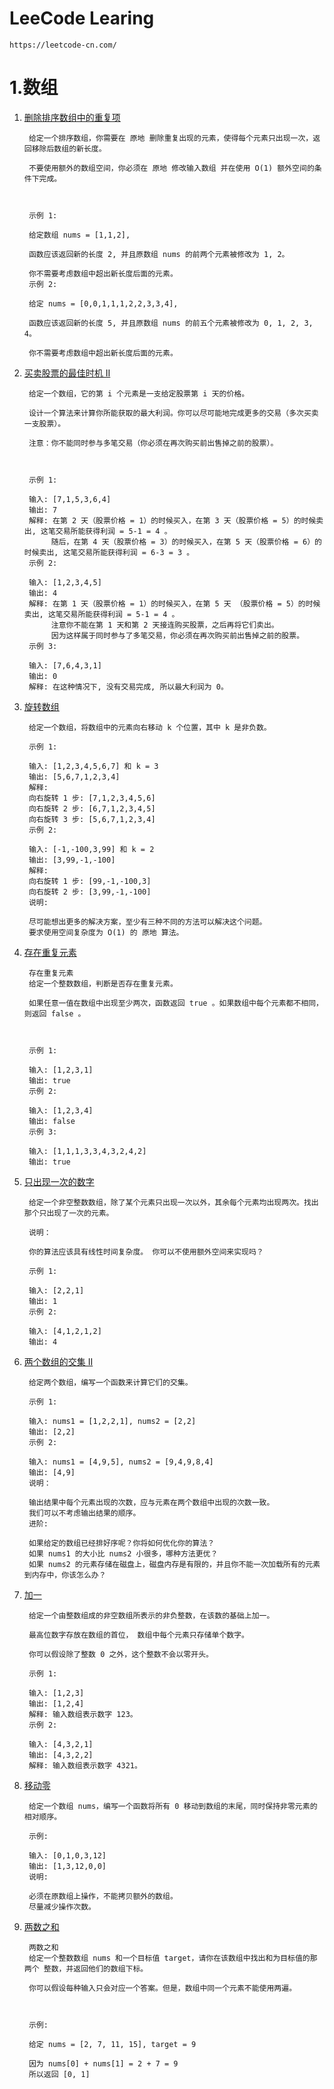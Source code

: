 # LeeCode Learing

	https://leetcode-cn.com/
	
# 1.数组

1. [删除排序数组中的重复项](/src/com/company/array/RemoveDuplicates.java)

		给定一个排序数组，你需要在 原地 删除重复出现的元素，使得每个元素只出现一次，返回移除后数组的新长度。
	
		不要使用额外的数组空间，你必须在 原地 修改输入数组 并在使用 O(1) 额外空间的条件下完成。
		
		 
		
		示例 1:
		
		给定数组 nums = [1,1,2], 
		
		函数应该返回新的长度 2, 并且原数组 nums 的前两个元素被修改为 1, 2。 
		
		你不需要考虑数组中超出新长度后面的元素。
		示例 2:
		
		给定 nums = [0,0,1,1,1,2,2,3,3,4],
		
		函数应该返回新的长度 5, 并且原数组 nums 的前五个元素被修改为 0, 1, 2, 3, 4。
		
		你不需要考虑数组中超出新长度后面的元素。	



2. [买卖股票的最佳时机 II](/src/com/company/array/MaxProfit.java)

		给定一个数组，它的第 i 个元素是一支给定股票第 i 天的价格。
		
		设计一个算法来计算你所能获取的最大利润。你可以尽可能地完成更多的交易（多次买卖一支股票）。
		
		注意：你不能同时参与多笔交易（你必须在再次购买前出售掉之前的股票）。
		
		 
		
		示例 1:
		
		输入: [7,1,5,3,6,4]
		输出: 7
		解释: 在第 2 天（股票价格 = 1）的时候买入，在第 3 天（股票价格 = 5）的时候卖出, 这笔交易所能获得利润 = 5-1 = 4 。
		     随后，在第 4 天（股票价格 = 3）的时候买入，在第 5 天（股票价格 = 6）的时候卖出, 这笔交易所能获得利润 = 6-3 = 3 。
		示例 2:
		
		输入: [1,2,3,4,5]
		输出: 4
		解释: 在第 1 天（股票价格 = 1）的时候买入，在第 5 天 （股票价格 = 5）的时候卖出, 这笔交易所能获得利润 = 5-1 = 4 。
		     注意你不能在第 1 天和第 2 天接连购买股票，之后再将它们卖出。
		     因为这样属于同时参与了多笔交易，你必须在再次购买前出售掉之前的股票。
		示例 3:
		
		输入: [7,6,4,3,1]
		输出: 0
		解释: 在这种情况下, 没有交易完成, 所以最大利润为 0。


3. [旋转数组](/src/com/company/array/RotateArray.java)

		给定一个数组，将数组中的元素向右移动 k 个位置，其中 k 是非负数。
		
		示例 1:
		
		输入: [1,2,3,4,5,6,7] 和 k = 3
		输出: [5,6,7,1,2,3,4]
		解释:
		向右旋转 1 步: [7,1,2,3,4,5,6]
		向右旋转 2 步: [6,7,1,2,3,4,5]
		向右旋转 3 步: [5,6,7,1,2,3,4]
		示例 2:
		
		输入: [-1,-100,3,99] 和 k = 2
		输出: [3,99,-1,-100]
		解释: 
		向右旋转 1 步: [99,-1,-100,3]
		向右旋转 2 步: [3,99,-1,-100]
		说明:
		
		尽可能想出更多的解决方案，至少有三种不同的方法可以解决这个问题。
		要求使用空间复杂度为 O(1) 的 原地 算法。


4. [存在重复元素](/src/com/company/array/ContainsDuplicate.java)

		存在重复元素
		给定一个整数数组，判断是否存在重复元素。
		
		如果任意一值在数组中出现至少两次，函数返回 true 。如果数组中每个元素都不相同，则返回 false 。
		
		 
		
		示例 1:
		
		输入: [1,2,3,1]
		输出: true
		示例 2:
		
		输入: [1,2,3,4]
		输出: false
		示例 3:
		
		输入: [1,1,1,3,3,4,3,2,4,2]
		输出: true

5. [只出现一次的数字](/src/com/company/array/SingleNumber.java)

		
		给定一个非空整数数组，除了某个元素只出现一次以外，其余每个元素均出现两次。找出那个只出现了一次的元素。
		
		说明：
		
		你的算法应该具有线性时间复杂度。 你可以不使用额外空间来实现吗？
		
		示例 1:
		
		输入: [2,2,1]
		输出: 1
		示例 2:
		
		输入: [4,1,2,1,2]
		输出: 4


6. [两个数组的交集 II](/src/com/company/array/Intersect.java)

		给定两个数组，编写一个函数来计算它们的交集。
		
		示例 1:
		
		输入: nums1 = [1,2,2,1], nums2 = [2,2]
		输出: [2,2]
		示例 2:
		
		输入: nums1 = [4,9,5], nums2 = [9,4,9,8,4]
		输出: [4,9]
		说明：
		
		输出结果中每个元素出现的次数，应与元素在两个数组中出现的次数一致。
		我们可以不考虑输出结果的顺序。
		进阶:
		
		如果给定的数组已经排好序呢？你将如何优化你的算法？
		如果 nums1 的大小比 nums2 小很多，哪种方法更优？
		如果 nums2 的元素存储在磁盘上，磁盘内存是有限的，并且你不能一次加载所有的元素到内存中，你该怎么办？

7. [加一](/src/com/company/array/PlusOne.java)

		给定一个由整数组成的非空数组所表示的非负整数，在该数的基础上加一。
		
		最高位数字存放在数组的首位， 数组中每个元素只存储单个数字。
		
		你可以假设除了整数 0 之外，这个整数不会以零开头。
		
		示例 1:
		
		输入: [1,2,3]
		输出: [1,2,4]
		解释: 输入数组表示数字 123。
		示例 2:
		
		输入: [4,3,2,1]
		输出: [4,3,2,2]
		解释: 输入数组表示数字 4321。



8. [移动零](/src/com/company/array/MoveZeroes.java)

	
		给定一个数组 nums，编写一个函数将所有 0 移动到数组的末尾，同时保持非零元素的相对顺序。
		
		示例:
		
		输入: [0,1,0,3,12]
		输出: [1,3,12,0,0]
		说明:
		
		必须在原数组上操作，不能拷贝额外的数组。
		尽量减少操作次数。


9. [两数之和](/src/com/company/array/TwoSum.java)

		
		两数之和
		给定一个整数数组 nums 和一个目标值 target，请你在该数组中找出和为目标值的那 两个 整数，并返回他们的数组下标。
		
		你可以假设每种输入只会对应一个答案。但是，数组中同一个元素不能使用两遍。
		
		 
		
		示例:
		
		给定 nums = [2, 7, 11, 15], target = 9
		
		因为 nums[0] + nums[1] = 2 + 7 = 9
		所以返回 [0, 1]